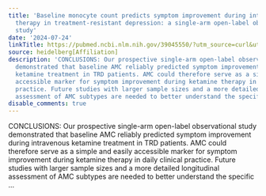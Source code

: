 ```yaml
---
title: 'Baseline monocyte count predicts symptom improvement during intravenous ketamine
  therapy in treatment-resistant depression: a single-arm open-label observational
  study'
date: '2024-07-24'
linkTitle: https://pubmed.ncbi.nlm.nih.gov/39045550/?utm_source=curl&utm_medium=rss&utm_campaign=pubmed-2&utm_content=1FakS-2QOkCT8HsMOQP1bCRQ4YzyumYOmxmF0moLsQ3dFB1E9V&fc=20220326224207&ff=20240724183054&v=2.18.0.post9+e462414
source: heidelberg[Affiliation]
description: 'CONCLUSIONS: Our prospective single-arm open-label observational study
  demonstrated that baseline AMC reliably predicted symptom improvement during intravenous
  ketamine treatment in TRD patients. AMC could therefore serve as a simple and easily
  accessible marker for symptom improvement during ketamine therapy in daily clinical
  practice. Future studies with larger sample sizes and a more detailed longitudinal
  assessment of AMC subtypes are needed to better understand the specific ...'
disable_comments: true
---
```

CONCLUSIONS: Our prospective single-arm open-label observational study demonstrated that baseline AMC reliably predicted symptom improvement during intravenous ketamine treatment in TRD patients. AMC could therefore serve as a simple and easily accessible marker for symptom improvement during ketamine therapy in daily clinical practice. Future studies with larger sample sizes and a more detailed longitudinal assessment of AMC subtypes are needed to better understand the specific ...